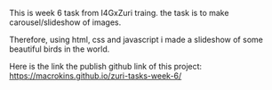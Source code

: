 This is week 6 task from I4GxZuri traing.
the task is to make carousel/slideshow of images.

Therefore, using html, css and javascript i made a slideshow of some beautiful birds in the world.

Here is the link the publish github link of this project: https://macrokins.github.io/zuri-tasks-week-6/
